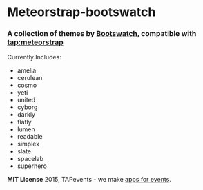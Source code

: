 # Meteorstrap-bootswatch

### A collection of themes by [Bootswatch](https://github.com/thomaspark/bootswatch), compatible with [tap:meteorstrap](http://github.com/tapevents/meteorstrap)

Currently Includes:

* amelia
* cerulean
* cosmo
* yeti
* united
* cyborg
* darkly
* flatly
* lumen
* readable
* simplex
* slate
* spacelab
* superhero

**MIT License** 2015, TAPevents - we make [apps for events](http://tapevents.com).
